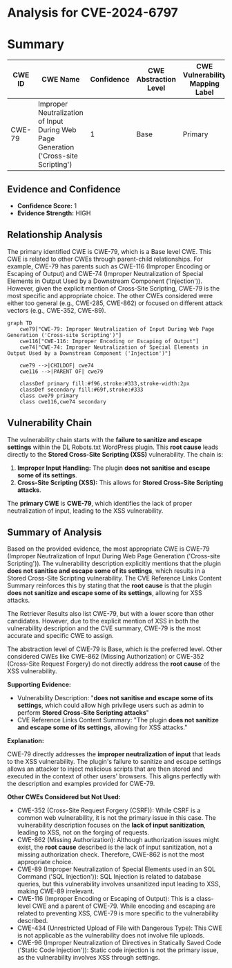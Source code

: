 # Analysis for CVE-2024-6797

# Summary

| CWE ID   | CWE Name                                                                                 | Confidence | CWE Abstraction Level | CWE Vulnerability Mapping Label | CWE-Vulnerability Mapping Notes |
| -------- | ---------------------------------------------------------------------------------------- | ---------- | --------------------- | ------------------------------- | ------------------------------- |
| CWE-79   | Improper Neutralization of Input During Web Page Generation ('Cross-site Scripting') | 1          | Base                  | Primary                         | Allowed                         |

## Evidence and Confidence

*   **Confidence Score:** 1
*   **Evidence Strength:** HIGH

## Relationship Analysis

The primary identified CWE is CWE-79, which is a Base level CWE. This CWE is related to other CWEs through parent-child relationships. For example, CWE-79 has parents such as CWE-116 (Improper Encoding or Escaping of Output) and CWE-74 (Improper Neutralization of Special Elements in Output Used by a Downstream Component ('Injection')). However, given the explicit mention of Cross-Site Scripting, CWE-79 is the most specific and appropriate choice. The other CWEs considered were either too general (e.g., CWE-285, CWE-862) or focused on different attack vectors (e.g., CWE-352, CWE-89).

```mermaid
graph TD
    cwe79["CWE-79: Improper Neutralization of Input During Web Page Generation ('Cross-site Scripting')"]
    cwe116["CWE-116: Improper Encoding or Escaping of Output"]
    cwe74["CWE-74: Improper Neutralization of Special Elements in Output Used by a Downstream Component ('Injection')"]

    cwe79 -->|CHILDOF| cwe74
    cwe116 -->|PARENT OF| cwe79
    
    classDef primary fill:#f96,stroke:#333,stroke-width:2px
    classDef secondary fill:#69f,stroke:#333
    class cwe79 primary
    class cwe116,cwe74 secondary
```

## Vulnerability Chain

The vulnerability chain starts with the **failure to sanitize and escape settings** within the DL Robots.txt WordPress plugin. This **root cause** leads directly to the **Stored Cross-Site Scripting (XSS)** vulnerability. The chain is:

1.  **Improper Input Handling:** The plugin **does not sanitise and escape some of its settings**.
2.  **Cross-Site Scripting (XSS):** This allows for **Stored Cross-Site Scripting attacks**.

The **primary CWE** is **CWE-79**, which identifies the lack of proper neutralization of input, leading to the XSS vulnerability.

## Summary of Analysis

Based on the provided evidence, the most appropriate CWE is CWE-79 (Improper Neutralization of Input During Web Page Generation ('Cross-site Scripting')). The vulnerability description explicitly mentions that the plugin **does not sanitise and escape some of its settings**, which results in a Stored Cross-Site Scripting vulnerability. The CVE Reference Links Content Summary reinforces this by stating that the **root cause** is that the plugin **does not sanitize and escape some of its settings**, allowing for XSS attacks.

The Retriever Results also list CWE-79, but with a lower score than other candidates. However, due to the explicit mention of XSS in both the vulnerability description and the CVE summary, CWE-79 is the most accurate and specific CWE to assign.

The abstraction level of CWE-79 is Base, which is the preferred level. Other considered CWEs like CWE-862 (Missing Authorization) or CWE-352 (Cross-Site Request Forgery) do not directly address the **root cause** of the XSS vulnerability.

**Supporting Evidence:**

*   Vulnerability Description: "**does not sanitise and escape some of its settings**, which could allow high privilege users such as admin to perform **Stored Cross-Site Scripting attacks**"
*   CVE Reference Links Content Summary: "The plugin **does not sanitize and escape some of its settings**, allowing for XSS attacks."

**Explanation:**

CWE-79 directly addresses the **improper neutralization of input** that leads to the XSS vulnerability. The plugin's failure to sanitize and escape settings allows an attacker to inject malicious scripts that are then stored and executed in the context of other users' browsers. This aligns perfectly with the description and examples provided for CWE-79.

**Other CWEs Considered but Not Used:**

*   CWE-352 (Cross-Site Request Forgery (CSRF)): While CSRF is a common web vulnerability, it is not the primary issue in this case. The vulnerability description focuses on the **lack of input sanitization**, leading to XSS, not on the forging of requests.
*   CWE-862 (Missing Authorization): Although authorization issues might exist, the **root cause** described is the lack of input sanitization, not a missing authorization check. Therefore, CWE-862 is not the most appropriate choice.
*   CWE-89 (Improper Neutralization of Special Elements used in an SQL Command ('SQL Injection')): SQL Injection is related to database queries, but this vulnerability involves unsanitized input leading to XSS, making CWE-89 irrelevant.
*   CWE-116 (Improper Encoding or Escaping of Output): This is a class-level CWE and a parent of CWE-79. While encoding and escaping are related to preventing XSS, CWE-79 is more specific to the vulnerability described.
*   CWE-434 (Unrestricted Upload of File with Dangerous Type): This CWE is not applicable as the vulnerability does not involve file uploads.
*   CWE-96 (Improper Neutralization of Directives in Statically Saved Code ('Static Code Injection')): Static code injection is not the primary issue, as the vulnerability involves XSS through settings.